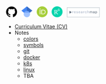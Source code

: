 [<img src="/images/github.png" width="30">](https://github.com/ryoma-otsuka)&nbsp;&nbsp;
[<img src="/images/google_scholar.png" width="30">](https://scholar.google.co.jp/citations?user=TzrgGqEAAAAJ&hl=ja)&nbsp;&nbsp;
[<img src="/images/orcid.png" width="30">](https://orcid.org/0000-0002-5147-1916)&nbsp;&nbsp;
[<img src="/images/researchgate.png" width="30">](https://www.researchgate.net/profile/Ryoma-Otsuka-2)&nbsp;&nbsp;
[<img src="/images/research_map.png" width="90">](https://researchmap.jp/ryoma_otsuka)&nbsp;&nbsp;

- [Curriculum Vitae (CV)](docs/cv_en_jp_20240513.pdf)  
- Notes
  - [colors](pages/notes/colors.md) 
  - [symbols](pages/notes/symbols.md) 
  - [git](pages/notes/git.md)
  - [docker](pages/notes/docker.md)
  - [k8s](pages/notes/k8s.md)
  - [linux](pages/notes/linux.md)
  - TBA
